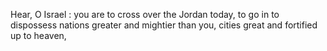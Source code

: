 Hear, O Israel : you are to cross over the Jordan today, to go in to dispossess nations greater and mightier than you, cities great and fortified up to heaven,
